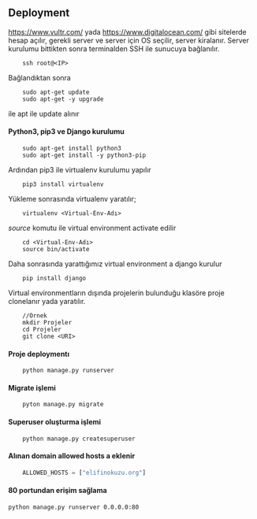 ## Deployment
https://www.vultr.com/ yada https://www.digitalocean.com/ gibi sitelerde hesap açılır, gerekli server ve server için OS seçilir, server kiralanır.
Server kurulumu bittikten sonra terminalden SSH ile sunucuya bağlanılır.

```
	ssh root@<IP>
```
Bağlandıktan sonra 
```
	sudo apt-get update
	sudo apt-get -y upgrade
```
ile apt ile update alınır
#### Python3, pip3 ve Django  kurulumu

```
	sudo apt-get install python3
	sudo apt-get install -y python3-pip
```
Ardından pip3 ile virtualenv kurulumu yapılır

```
	pip3 install virtualenv
```
Yükleme sonrasında virtualenv yaratılır;
```
	virtualenv <Virtual-Env-Adı>
```
*source* komutu ile virtual environment activate edilir
```
	cd <Virtual-Env-Adı>
	source bin/activate
```
Daha sonrasında yarattığımız virtual environment a django kurulur

```
	pip install django
```
Virtual environmentların dışında projelerin bulunduğu klasöre proje clonelanır yada yaratılır.
```
	//Örnek
	mkdir Projeler
	cd Projeler
	git clone <URI>
```
#### Proje deploymentı
```
	python manage.py runserver
```
#### Migrate işlemi
```
	pyton manage.py migrate
```
#### Superuser oluşturma işlemi
```
	python manage.py createsuperuser
```
#### Alınan domain allowed hosts a eklenir
```python
	ALLOWED_HOSTS = ["elifinokuzu.org"]
```
#### 80 portundan erişim sağlama
```
python manage.py runserver 0.0.0.0:80
```